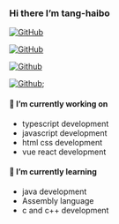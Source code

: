 ### Hi there I’m tang-haibo
[![GitHub](https://img.shields.io/badge/dynamic/json?logo=github&label=GitHub&labelColor=495867&color=495867&query=%24.data.totalSubs&url=https%3A%2F%2Fapi.spencerwoo.com%2Fsubstats%2F%3Fsource%3Dgithub%26queryKey%3Dtang-haibo&style=flat-square&margin-w=15)](https://github.com/tang-haibo&margin-w=15)

[![GitHub](https://github-profile-trophy.vercel.app/?username=tang-haibo&column=4)](https://github-profile-trophy.vercel.app/?username=tang-haibo&column=4)

<!-- [![Github](https://github-readme-stats.vercel.app/api/top-langs?username=tang-haibo&show_icons=true&locale=en&layout=compact)](https://github-readme-stats.vercel.app/api/top-langs?username=tang-haibo&show_icons=true&locale=en&layout=compact) -->

[![Github](https://github-readme-stats.vercel.app/api?username=manyuanrong&show_icons=true&locale=en)](https://github-readme-stats.vercel.app/api?username=manyuanrong&show_icons=true&locale=en)

[![Github](https://github-readme-streak-stats.herokuapp.com/?user=tang-haibo)](https://github-readme-streak-stats.herokuapp.com/?user=tang-haibo);

#### 🔭 I’m currently working on
- typescript development
- javascript development
- html css development
- vue react development
#### 🌱 I’m currently learning
- java development
- Assembly language
- c and c++ development
